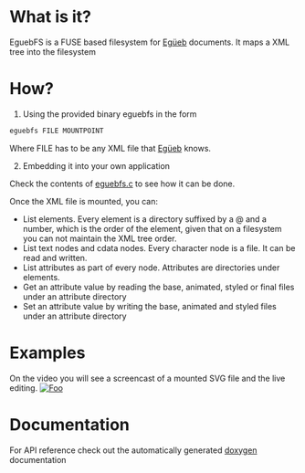 What is it?
===========
EguebFS is a FUSE based filesystem for [Egüeb](https://github.com/turran/egueb) documents. It maps a XML tree into the filesystem

How?
====
1. Using the provided binary eguebfs in the form
  ```bash
  eguebfs FILE MOUNTPOINT
  ```
  Where FILE has to be any XML file that [Egüeb](https://github.com/turran/egueb) knows.

2. Embedding it into your own application
  
  Check the contents of [eguebfs.c](https://github.com/turran/eguebfs/blob/master/src/bin/eguebfs.c) to see how it can be done.

Once the XML file is mounted, you can:
* List elements. Every element is a directory suffixed by a @ and a number, which is the order of the element, given that on a filesystem you can not maintain the XML tree order.
* List text nodes and cdata nodes. Every character node is a file. It can be read and written.
* List attributes as part of every node. Attributes are directories under elements.
* Get an attribute value by reading the base, animated, styled or final files under an attribute directory
* Set an attribute value by writing the base, animated and styled files under an attribute directory

Examples
========
On the video you will see a screencast of a mounted SVG file and the live editing.
[![Foo](https://i.vimeocdn.com/video/549595310_640.webp)](https://vimeo.com/150186589)
 

Documentation
=============
For API reference check out the automatically generated [doxygen](https://turran.github.io/eguebfs/docs/index.html) documentation

